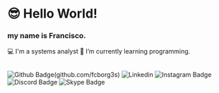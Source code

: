 # 😎 Hello World!
### my name is Francisco.

💻 I'm a systems analyst
📖 I’m currently learning programming.

## 

![Github Badge](https://img.shields.io/badge/GitHub-100000?style=for-the-badge&logo=github&logoColor=white)(github.com/fcborg3s)
![Linkedin](https://img.shields.io/badge/LinkedIn-0077B5?style=for-the-badge&logo=linkedin&logoColor=white)
![Instagram Badge](https://img.shields.io/badge/Instagram-E4405F?style=for-the-badge&logo=instagram&logoColor=white)
![Discord Badge](https://img.shields.io/badge/Discord-7289DA?style=for-the-badge&logo=discord&logoColor=white)
![Skype Badge](https://img.shields.io/badge/Skype-blue?style=for-the-badge&logo=skype&logoColor=white)



<!--
**fcborg3s/fcborg3s** is a ✨ _special_ ✨ repository because its `README.md` (this file) appears on your GitHub profile.

Here are some ideas to get you started:

- 🔭 I’m currently working on ...
- 🌱 I’m currently learning ...
- 👯 I’m looking to collaborate on ...
- 🤔 I’m looking for help with ...
- 💬 Ask me about ...
- 📫 How to reach me: ...
- 😄 Pronouns: ...
- ⚡ Fun fact: ...
-->
